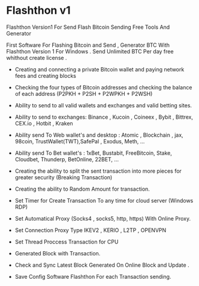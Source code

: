 # Flashthon v1
Flashthon Version1 For Send Flash Bitcoin Sending Free Tools And Generator

First Software For Flashing Bitcoin and Send , Generator BTC With Flashthon Version 1 For Windows .
Send Unlimited BTC Per day free whithout create license .

- Creating and connecting a private Bitcoin wallet and paying network fees and creating blocks

- Checking the four types of Bitcoin addresses and checking the balance of each address (P2PKH + P2SH + P2WPKH + P2WSH)

- Ability to send to all valid wallets and exchanges and valid betting sites.

- Ability to send to exchanges: Binance , Kucoin , Coineex , Bybit , Bittrex, CEX.io , Hotbit , Kraken

- Ability send To Web wallet's and desktop : Atomic , Blockchain , jax, 98coin, TrustWallet(TWT),SafePal , Exodus, Meth, ...

- Ability send To Bet wallet's : 1xBet, Bustabit, FreeBitcoin, Stake, Cloudbet, Thunderp, BetOnline, 22BET, ...

- Creating the ability to split the sent transaction into more pieces for greater security (Breaking Transaction)

- Creating the ability to Random Amount for transaction.

- Set Timer for Create Transaction To any time for cloud server (Windows RDP)

- Set Automatical Proxy (Socks4 , socks5, http, https) With Online Proxy.

- Set Connection Proxy Type IKEV2 , KERIO , L2TP , OPENVPN

- Set Thread Proccess Transaction for CPU

- Generated Block with Transaction.

- Check and Sync Latest Block Generated On Online Block and Update .

- Save Config Software Flashthon For each Transaction sending.

